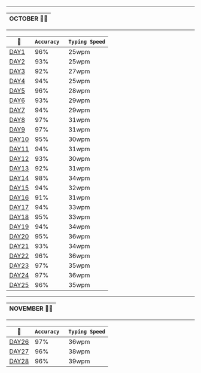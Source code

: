 
-------------------------------------------------------------------------------------------------------------------------

  |  OCTOBER 👨‍💻  |  
  |--------------|  

-------------------------------------------------------------------------------------------------------------------------

|  📆  | `Accuracy `| `Typing Speed` |  
|------|----------|---------------| 
| [DAY1](https://github.com/cleanhand/phase-1-Mayurishinde27/blob/main/Typing%20Speed/Speed/7oct2021.md)  | 96% |25wpm
| [DAY2](https://github.com/cleanhand/phase-1-Mayurishinde27/blob/main/Typing%20Speed/Speed/8oct2021.md)  | 93% |25wpm
| [DAY3](https://github.com/cleanhand/phase-1-Mayurishinde27/blob/main/Typing%20Speed/Speed/9oct2021.md)  | 92% |27wpm
| [DAY4](https://github.com/cleanhand/phase-1-Mayurishinde27/blob/main/Typing%20Speed/Speed/10oct2021.md) | 94% |25wpm
| [DAY5](https://github.com/cleanhand/phase-1-Mayurishinde27/blob/main/Typing%20Speed/Speed/11oct2021.md) | 96% |28wpm
| [DAY6](https://github.com/cleanhand/phase-1-Mayurishinde27/blob/main/Typing%20Speed/Speed/12oct2021.md) | 93% |29wpm
| [DAY7](https://github.com/cleanhand/phase-1-Mayurishinde27/blob/main/Typing%20Speed/Speed/13oct2021.md) | 94% |29wpm
| [DAY8](https://github.com/cleanhand/phase-1-Mayurishinde27/blob/main/Typing%20Speed/Speed/14oct2021.md) | 97% |31wpm
| [DAY9](https://github.com/cleanhand/phase-1-Mayurishinde27/blob/main/Typing%20Speed/Speed/15oct2021.md) | 97% |31wpm
| [DAY10](https://github.com/cleanhand/phase-1-Mayurishinde27/blob/main/Typing%20Speed/Speed/16oct2021.md) | 95% |30wpm
| [DAY11](https://github.com/cleanhand/phase-1-Mayurishinde27/blob/main/Typing%20Speed/Speed/17oct2021.md) | 94% |31wpm
| [DAY12](https://github.com/cleanhand/phase-1-Mayurishinde27/blob/main/Typing%20Speed/Speed/18oct2021.md) | 93% |30wpm
| [DAY13](https://github.com/cleanhand/phase-1-Mayurishinde27/blob/main/Typing%20Speed/Speed/19oct2021.md) | 92% |31wpm
| [DAY14](https://github.com/cleanhand/phase-1-Mayurishinde27/blob/main/Typing%20Speed/Speed/20oct2021.md) | 98% |34wpm
| [DAY15](https://github.com/cleanhand/phase-1-Mayurishinde27/blob/main/Typing%20Speed/Speed/21oct2021.md) | 94% |32wpm
| [DAY16](https://github.com/cleanhand/phase-1-Mayurishinde27/blob/main/Typing%20Speed/Speed/22oct2021.md) | 91% |31wpm
| [DAY17](https://github.com/cleanhand/phase-1-Mayurishinde27/blob/main/Typing%20Speed/Speed/23oct2021.md) | 94% |33wpm
| [DAY18](https://github.com/cleanhand/phase-1-Mayurishinde27/blob/main/Typing%20Speed/Speed/24oct2021.md) | 95% |33wpm
| [DAY19](https://github.com/cleanhand/phase-1-Mayurishinde27/blob/main/Typing%20Speed/Speed/25oct2021.md) | 94% |34wpm
| [DAY20](https://github.com/cleanhand/phase-1-Mayurishinde27/blob/main/Typing%20Speed/Speed/26oct2021.md) | 95% |36wpm
| [DAY21](https://github.com/cleanhand/phase-1-Mayurishinde27/blob/main/Typing%20Speed/Speed/27oct2021.md) | 93% |34wpm
| [DAY22](https://github.com/cleanhand/phase-1-Mayurishinde27/blob/main/Typing%20Speed/Speed/28oct2021.md) | 96% |36wpm
| [DAY23](https://github.com/cleanhand/phase-1-Mayurishinde27/blob/main/Typing%20Speed/Speed/29oct2021.md) | 97% |35wpm
| [DAY24](https://github.com/cleanhand/phase-1-Mayurishinde27/blob/main/Typing%20Speed/Speed/30oct2021.md) | 97% |36wpm
| [DAY25](https://github.com/cleanhand/phase-1-Mayurishinde27/blob/main/Typing%20Speed/Speed/31oct2021.md) | 96% |35wpm

-------------------------------------------------------------------------------------------------------------------------

  |  NOVEMBER 👨‍💻  |  
  |--------------|  

-------------------------------------------------------------------------------------------------------------------------

|  📆  | `Accuracy `| `Typing Speed` |  
|------|----------|---------------| 
| [DAY26](https://github.com/cleanhand/phase-1-Mayurishinde27/blob/main/Typing%20Speed/Speed/November/1Nov2021.md)  | 97% |36wpm
| [DAY27](https://github.com/cleanhand/phase-1-Mayurishinde27/blob/main/Typing%20Speed/Speed/November/2Nov2021.md)  | 96% |38wpm
| [DAY28](https://github.com/cleanhand/phase-1-Mayurishinde27/blob/main/Typing%20Speed/Speed/November/3Nov2021.md)  | 96% |39wpm




